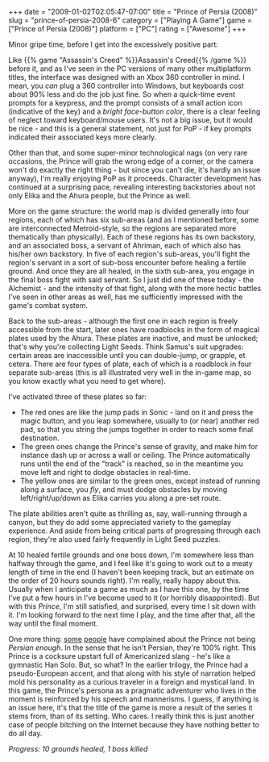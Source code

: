 +++
date = "2009-01-02T02:05:47-07:00"
title = "Prince of Persia (2008)"
slug = "prince-of-persia-2008-6"
category = ["Playing A Game"]
game = ["Prince of Persia (2008)"]
platform = ["PC"]
rating = ["Awesome"]
+++

Minor gripe time, before I get into the excessively positive part:

Like {{% game "Assassin's Creed" %}}Assassin's Creed{{% /game %}} before it, and as I've seen in the PC versions of many other multiplatform titles, the interface was designed with an Xbox 360 controller in mind.  I mean, you <i>can</i> plug a 360 controller into Windows, but keyboards cost about 90% less and do the job just fine.  So when a quick-time event prompts for a keypress, and the prompt consists of a small action icon (indicative of the key) and a <i>bright face-button color</i>, there is a clear feeling of neglect toward keyboard/mouse users.  It's not a big issue, but it would be nice - and this is a general statement, not just for PoP - if key prompts indicated their associated keys more clearly.

Other than that, and some super-minor technological nags (on very rare occasions, the Prince will grab the wrong edge of a corner, or the camera won't do exactly the right thing - but since you can't die, it's hardly an issue anyway), I'm really enjoying PoP as it proceeds.  Character development has continued at a surprising pace, revealing interesting backstories about not only Elika and the Ahura people, but the Prince as well.

More on the game structure: the world map is divided generally into four regions, each of which has six sub-areas (and as I mentioned before, some are interconnected Metroid-style, so the regions are separated more thematically than physically).  Each of these regions has its own backstory, and an associated boss, a servant of Ahriman, each of which also has his/her own backstory.  In five of each region's sub-areas, you'll fight the region's servant in a sort of sub-boss encounter before healing a fertile ground.  And once they are all healed, in the sixth sub-area, you engage in the final boss fight with said servant.  So I just did one of these today - the Alchemist - and the intensity of that fight, along with the more hectic battles I've seen in other areas as well, has me sufficiently impressed with the game's combat system.

Back to the sub-areas - although the first one in each region is freely accessible from the start, later ones have roadblocks in the form of magical plates used by the Ahura.  These plates are inactive, and must be unlocked; that's why you're collecting Light Seeds.  Think Samus's suit upgrades: certain areas are inaccessible until you can double-jump, or grapple, et cetera.  There are four types of plate, each of which is a roadblock in four separate sub-areas (this is all illustrated very well in the in-game map, so you know exactly what you need to get where).

I've activated three of these plates so far:

* The red ones are like the jump pads in Sonic - land on it and press the magic button, and you leap somewhere, usually to (or near) another red pad, so that you string the jumps together in order to reach some final destination.
* The green ones change the Prince's sense of gravity, and make him for instance dash up or across a wall or ceiling.  The Prince automatically runs until the end of the "track" is reached, so in the meantime you move left and right to dodge obstacles in real-time.
* The yellow ones are similar to the green ones, except instead of running along a surface, you <i>fly</i>, and must dodge obstacles by moving left/right/up/down as Elika carries you along a pre-set route.

The plate abilities aren't quite as thrilling as, say, wall-running through a canyon, but they do add some appreciated variety to the gameplay experience.  And aside from being critical parts of progressing through each region, they're also used fairly frequently in Light Seed puzzles.

At 10 healed fertile grounds and one boss down, I'm somewhere less than halfway through the game, and I feel like it's going to work out to a meaty length of time in the end (I haven't been keeping track, but an estimate on the order of 20 hours sounds right).  I'm really, really happy about this.  Usually when I anticipate a game as much as I have this one, by the time I've put a few hours in I've become used to it (or horribly disappointed).  But with this <i>Prince</i>, I'm still satisfied, and surprised, every time I sit down with it.  I'm looking forward to the next time I play, and the time after that, all the way until the final moment.

One more thing: <a href="http://geminibros.wordpress.com/2008/12/30/prince-of-persias-touch-of-orientalism/">some</a> <a href="http://kotaku.com/5118490/prince-of-persia-culturally-irresponsible">people</a> have complained about the Prince not being <i>Persian enough</i>.  In the sense that he isn't Persian, they're 100% right.  This Prince is a cocksure upstart full of Americanized slang - he's like a gymnastic Han Solo.  But, so what?  In the earlier trilogy, the Prince had a pseudo-European accent, and that along with his style of narration helped mold his personality as a curious traveler in a foreign and mystical land.  In this game, the Prince's persona as a pragmatic adventurer who lives in the moment is reinforced by his speech and mannerisms.  I guess, if anything is an issue here, it's that the title of the game is more a result of the series it stems from, than of its setting.  Who cares.  I really think this is just another case of people bitching on the Internet because they have nothing better to do all day.

<i>Progress: 10 grounds healed, 1 boss killed</i>